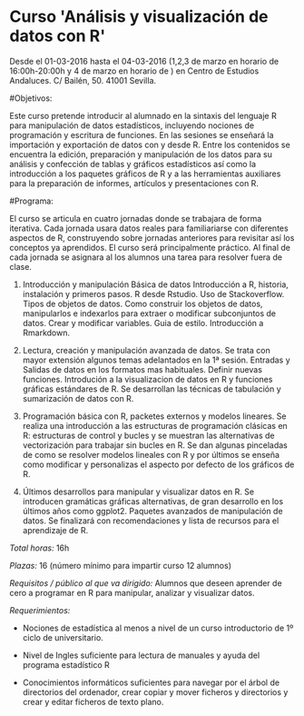 # Curso 'Análisis y visualización de datos con R'

Desde el 01-03-2016 hasta el 04-03-2016 (1,2,3 de marzo en horario de 16:00h-20:00h y 4 de marzo en horario de )	en Centro de Estudios Andaluces. C/ Bailén, 50. 41001 Sevilla.

#Objetivos:

Este curso pretende introducir al alumnado en la sintaxis del lenguaje R para manipulación de datos estadísticos, incluyendo nociones de programación y escritura de funciones. En las sesiones se enseñará la importación y exportación de datos con y desde R. Entre los contenidos se encuentra la edición, preparación y manipulación de los datos para su análisis y confección de tablas y gráficos estadísticos así como la introducción a los paquetes gráficos de R y a las herramientas auxiliares para la preparación de informes, artículos y presentaciones con R.

#Programa:

El curso se articula en cuatro jornadas donde se trabajara de forma iterativa. Cada jornada usara datos reales para familiariarse con diferentes aspectos de R, construyendo sobre jornadas anteriores para revisitar así los conceptos ya aprendidos. El curso será principalmente práctico. Al final de cada jornada se asignara al los alumnos una tarea para resolver fuera de clase.

1) Introducción y manipulación Básica de datos
Introducción a R, historia, instalación y primeros pasos. R desde Rstudio. Uso de Stackoverflow. Tipos de objetos de datos. Como construir los objetos de datos, manipularlos e indexarlos para extraer o modificar subconjuntos de datos. Crear y modificar variables. Guia de estilo. Introducción a Rmarkdown.

2) Lectura, creación y manipulación avanzada de datos.
Se trata con mayor extensión algunos temas adelantados en la 1ª sesión. Entradas y Salidas de datos en los formatos mas habituales. Definir nuevas funciones. Introdución a la visualizacion de datos en R y funciones gráficas estándares de R. Se desarrollan las técnicas de tabulación y sumarización de datos con R.

3) Programación básica con R, packetes externos y modelos lineares.
Se realiza una introducción a las estructuras de programación clásicas en R: estructuras de control y bucles y se muestran las alternativas de vectorización para trabajar sin bucles en R. Se dan algunas pinceladas de como se resolver modelos lineales con R y por últimos se enseña como modificar y personalizas el aspecto por defecto de los gráficos de R.

4) Últimos desarrollos para manipular y visualizar datos en R.
Se introducen gramáticas gráficas alternativas, de gran desarrollo en los últimos años como ggplot2. Paquetes avanzados de manipulación de datos. Se finalizará con recomendaciones y lista de recursos para el aprendizaje de R.

_Total horas:_ 16h

_Plazas:_ 16 (número mínimo para impartir curso 12 alumnos)

_Requisitos / público al que va dirigido:_
Alumnos que deseen aprender de cero a programar en R para manipular, analizar y visualizar datos.

_Requerimientos:_

- Nociones de estadística al menos a nivel de un curso introductorio de 1º ciclo de universitario.

- Nivel de Ingles suficiente para lectura de manuales y ayuda del programa estadístico R

- Conocimientos informáticos suficientes para navegar por el árbol de directorios del ordenador, crear copiar y mover ficheros y directorios y crear y editar ficheros de texto plano.

